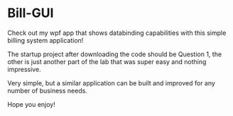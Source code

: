 # Bill-GUI
 
Check out my wpf app that shows databinding capabilities with this simple billing system application! 

The startup project after downloading the code should be Question 1, the other is just another part of the lab that was super easy and nothing impressive. 

Very simple, but a similar application can be built and improved for any number of business needs.

Hope you enjoy!
